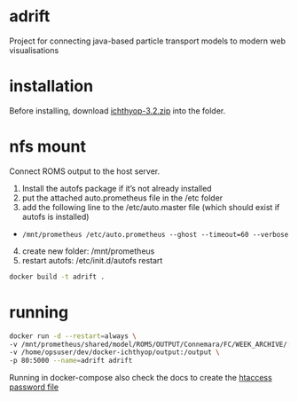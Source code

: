 # adrift
Project for connecting java-based particle transport models to modern web visualisations

# installation
Before installing, download [ichthyop-3.2.zip](http://www.ichthyop.org/) into the folder.

# nfs mount
Connect ROMS output to the host server.

1. Install the autofs package if it’s not already installed
2. put the attached auto.prometheus file in the /etc folder
3. add the following line to the /etc/auto.master file (which should exist if autofs is installed)
  * ```/mnt/prometheus /etc/auto.prometheus --ghost --timeout=60 --verbose```
4. create new folder: /mnt/prometheus
5. restart autofs: /etc/init.d/autofs restart

```bash
docker build -t adrift .
```

# running

```bash
docker run -d --restart=always \
-v /mnt/prometheus/shared/model/ROMS/OUTPUT/Connemara/FC/WEEK_ARCHIVE/:/input/connemara_his \
-v /home/opsuser/dev/docker-ichthyop/output:/output \
-p 80:5000 --name=adrift adrift
```

Running in docker-compose also check the docs to create the [htaccess password file](https://github.com/jwilder/nginx-proxy#basic-authentication-support)

